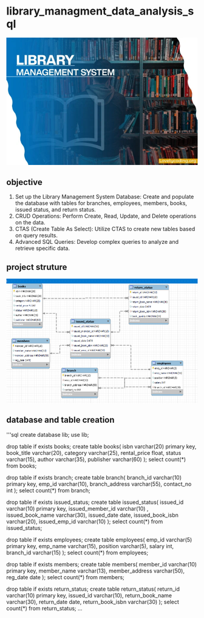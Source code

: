 # library_managment_data_analysis_sql
![library management data analysis](https://github.com/SunilKhandale/library_managment_data_analysis_sql/blob/main/66982lms.webp)

## objective 
1. Set up the Library Management System Database: Create and populate the database with tables for branches, employees, members, books, issued status, and return status.
2. CRUD Operations: Perform Create, Read, Update, and Delete operations on the data.
3. CTAS (Create Table As Select): Utilize CTAS to create new tables based on query results.
4. Advanced SQL Queries: Develop complex queries to analyze and retrieve specific data.

## project struture
![library er diagram](https://github.com/SunilKhandale/library_managment_data_analysis_sql/blob/main/Screenshot%20(48).png)
## database and table creation
'''sql
create database lib;
use lib;

drop table if exists books;
create table books(
 isbn varchar(20) primary key,
 book_title varchar(20),
 category varchar(25),
 rental_price float,
 status varchar(15),
 author varchar(35),
 publisher varchar(60)
);
select count(*) from books;

drop table if exists branch;
create table branch(
branch_id varchar(10) primary key,
	emp_id varchar(10),
	branch_address varchar(55),
	contact_no int
);
select count(*) from branch;


drop table if exists issued_status;
create table issued_status(
issued_id varchar(10) primary key, 
	issued_member_id varchar(10) ,
	issued_book_name varchar(30),
	issued_date date,
	issued_book_isbn varchar(20),
	issued_emp_id varchar(10)
);
select count(*) from issued_status;

drop table if exists employees;
create table employees(
emp_id varchar(5) primary key,
	emp_name varchar(15),
	position varchar(5),
	salary int,
	branch_id varchar(15)
);
select count(*) from employees;

drop table if exists members;
create table members(
member_id varchar(10) primary key,
member_name	varchar(13),
member_address varchar(50),
reg_date date
);
select count(*) from members;

drop table if exists return_status;
create table return_status(
return_id varchar(10) primary key,
issued_id varchar(10),
return_book_name varchar(30),
return_date date,
return_book_isbn varchar(30)
);
select count(*) from return_status;
...
